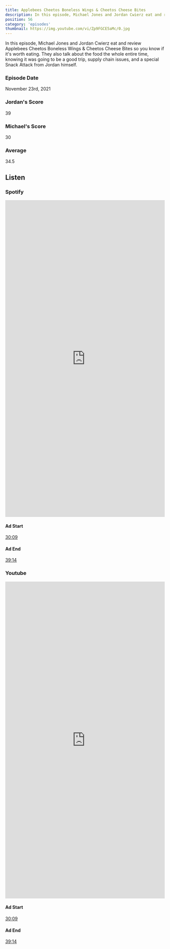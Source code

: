 ```yaml
---
title: Applebees Cheetos Boneless Wings & Cheetos Cheese Bites
description: In this episode, Michael Jones and Jordan Cwierz eat and review Applebees Cheetos Boneless Wings & Cheetos Cheese Bites so you know if it's worth eating.
position: 56
category: 'episodes'
thumbnail: https://img.youtube.com/vi/Zp9FGCE5aMc/0.jpg
---
```


In this episode, Michael Jones and Jordan Cwierz eat and review Applebees Cheetos Boneless Wings & Cheetos Cheese Bites so you know if it's worth eating. They also talk about the food the whole entire time, knowing it was going to be a good trip, supply chain issues, and a special Snack Attack from Jordan himself.

### Episode Date

November 23rd, 2021

### Jordan's Score

39

### Michael's Score

30

### Average

34.5

## Listen

### Spotify

<iframe 
    src="https://open.spotify.com/embed-podcast/episode/3g5sV62gr8iCF8ENMVA91t" 
    loading="lazy" 
    style="border: 0; width: 100%; height: 25vh;" allow="encrypted-media"
></iframe>

#### Ad Start

[30:09](https://open.spotify.com/episode/3g5sV62gr8iCF8ENMVA91t?t=1809)

#### Ad End

[39:14](https://open.spotify.com/episode/3g5sV62gr8iCF8ENMVA91t?t=2354)

### Youtube

<iframe 
    src="https://www.youtube.com/embed/Zp9FGCE5aMc" 
    loading="lazy" 
    style="border: 0; width: 100%; height: 25vh;"  
    title="YouTube video player" 
    frameborder="0" 
    allow="accelerometer; autoplay; clipboard-write; encrypted-media; gyroscope; picture-in-picture"
></iframe>

#### Ad Start

[30:09](https://youtu.be/Zp9FGCE5aMc?t=1809)


#### Ad End

[39:14](https://youtu.be/Zp9FGCE5aMc?t=2354)
